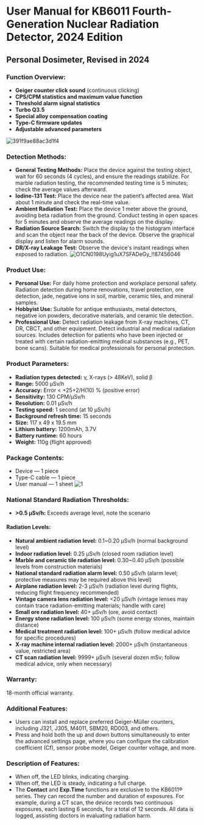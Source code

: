 # User Manual for KB6011 Fourth-Generation Nuclear Radiation Detector, 2024 Edition
## Personal Dosimeter, Revised in 2024

### Function Overview:
- **Geiger counter click sound** (continuous clicking)
- **CPS/CPM statistics and maximum value function**
- **Threshold alarm signal statistics**
- **Turbo Q3.5**
- **Special alloy compensation coating**
- **Type-C firmware updates**
- **Adjustable advanced parameters**

![391f9ae88ac3d1f4](https://github.com/user-attachments/assets/ff452383-d606-4e9e-aa6c-333a2fe4adde)

### Detection Methods:
- **General Testing Methods:** Place the device against the testing object, wait for 60 seconds (4 cycles), and ensure the readings stabilize. For marble radiation testing, the recommended testing time is 5 minutes; check the average values afterward.
- **Iodine-131 Test:** Place the device near the patient’s affected area. Wait about 1 minute and check the real-time value.
- **Ambient Radiation Test:** Place the device 1 meter above the ground, avoiding beta radiation from the ground. Conduct testing in open spaces for 5 minutes and observe the average readings on the display.
- **Radiation Source Search:** Switch the display to the histogram interface and scan the object near the back of the device. Observe the graphical display and listen for alarm sounds.
- **DR/X-ray Leakage Test:** Observe the device's instant readings when exposed to radiation.
![O1CN0198Uyig1uX7SFADeGy_!!87456046](https://github.com/user-attachments/assets/13eacb81-7469-4a6d-a871-e7ad4134d87d)



### Product Use:
- **Personal Use:** For daily home protection and workplace personal safety. Radiation detection during home renovations, travel protection, ore detection, jade, negative ions in soil, marble, ceramic tiles, and mineral samples.
- **Hobbyist Use:** Suitable for antique enthusiasts, metal detectors, negative ion powders, decorative materials, and ceramic tile detection.
- **Professional Use:** Detect radiation leakage from X-ray machines, CT, DR, CBCT, and other equipment. Detect industrial and medical radiation sources. Includes detection for patients who have been injected or treated with certain radiation-emitting medical substances (e.g., PET, bone scans). Suitable for medical professionals for personal protection.

### Product Parameters:
- **Radiation types detected:** γ, X-rays (> 48KeV), solid β
- **Range:** 5000 μSv/h
- **Accuracy:** Error < +25+2/H(10) % (positive error)
- **Sensitivity:** 130 CPM/μSv/h
- **Resolution:** 0.01 μSv/h
- **Testing speed:** 1 second (at 10 μSv/h)
- **Background refresh time:** 15 seconds
- **Size:** 117 x 49 x 19.5 mm
- **Lithium battery:** 1200mAh, 3.7V
- **Battery runtime:** 60 hours
- **Weight:** 110g (flight approved)

### Package Contents:
- Device — 1 piece
- Type-C cable — 1 piece
- User manual — 1 sheet
![1](https://github.com/user-attachments/assets/26234838-d918-4eba-8481-c71377fe85a5)



### National Standard Radiation Thresholds:
- **>0.5 μSv/h:** Exceeds average level, note the scenario

#### Radiation Levels:
- **Natural ambient radiation level:** 0.1~0.20 μSv/h (normal background level)
- **Indoor radiation level:** 0.25 μSv/h (closed room radiation level)
- **Marble and ceramic tile radiation level:** 0.30~0.40 μSv/h (possible levels from construction materials)
- **National standard radiation alarm level:** 0.50 μSv/h (alarm level; protective measures may be required above this level)
- **Airplane radiation level:** 2-3 μSv/h (radiation level during flights, reducing flight frequency recommended)
- **Vintage camera lens radiation level:** <20 μSv/h (vintage lenses may contain trace radiation-emitting materials; handle with care)
- **Small ore radiation level:** 40+ μSv/h (ore, avoid contact)
- **Energy stone radiation level:** 100 μSv/h (some energy stones, maintain distance)
- **Medical treatment radiation level:** 100+ μSv/h (follow medical advice for specific procedures)
- **X-ray machine internal radiation level:** 2000+ μSv/h (instantaneous value, restricted area)
- **CT scan radiation level:** 9999+ μSv/h (several dozen mSv; follow medical advice, only when necessary)

### Warranty:
18-month official warranty.

### Additional Features:
- Users can install and replace preferred Geiger-Müller counters, including J321, J305, M4011, SBM20, RD003, and others.
- Press and hold both the up and down buttons simultaneously to enter the advanced settings page, where you can configure the calibration coefficient (Cf), sensor probe model, Geiger counter voltage, and more.

### Description of Features:
- When off, the LED blinks, indicating charging.
- When off, the LED is steady, indicating a full charge.
- The **Contact** and **Exp.Time** functions are exclusive to the KB6011® series. They can record the number and duration of exposures. For example, during a CT scan, the device records two continuous exposures, each lasting 6 seconds, for a total of 12 seconds. All data is logged, assisting doctors in evaluating radiation harm.


